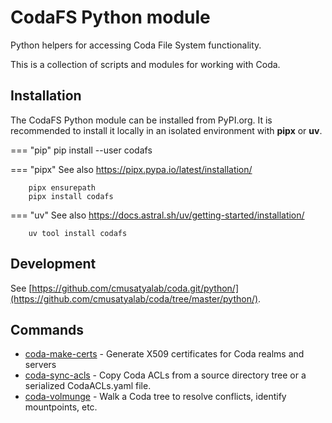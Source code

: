 # CodaFS Python module

Python helpers for accessing Coda File System functionality.

This is a collection of scripts and modules for working with Coda.

## Installation

The CodaFS Python module can be installed from PyPI.org. It is recommended to
install it locally in an isolated environment with **pipx** or **uv**.

=== "pip"
        pip install --user codafs

=== "pipx"
    See also <https://pipx.pypa.io/latest/installation/>

        pipx ensurepath
        pipx install codafs

=== "uv"
    See also <https://docs.astral.sh/uv/getting-started/installation/>

        uv tool install codafs

## Development

See [https://github.com/cmusatyalab/coda.git/python/](https://github.com/cmusatyalab/coda/tree/master/python/).

## Commands

* [coda-make-certs](manpages/make_certs.1.md) - Generate X509 certificates for
  Coda realms and servers
* [coda-sync-acls](manpages/sync_acls.1.md) - Copy Coda ACLs from a source
  directory tree or a serialized CodaACLs.yaml file.
* [coda-volmunge](manpages/volmunge.1.md) - Walk a Coda tree to resolve
  conflicts, identify mountpoints, etc.
